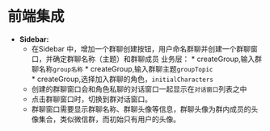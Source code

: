 # 前端集成

*   **Sidebar:**
    *   在Sidebar 中，增加一个群聊创建按钮，用户命名群聊并创建一个群聊窗口，并确定群聊名称（主题）和群聊成员
            业务层：
            *   createGroup,输入群聊名称`group名称`
            *   createGroup,输入群聊主题`groupTopic`            
            *   createGroup,选择加入群聊的角色，`initialCharacters`
    *   创建的群聊窗口会和角色私聊的对话窗口一起显示在`对话窗口`列表之中
    *   点击群聊窗口时，切换到群对话窗口。
    *   群聊窗口需要显示群聊名称、群聊头像等信息，群聊头像为群内成员的头像集合，类似微信群，而初始只有用户的头像。
